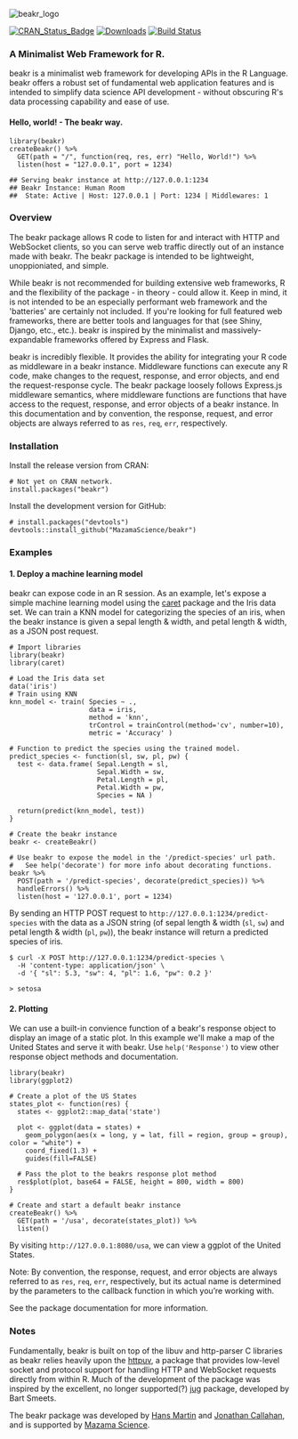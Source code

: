 

![beakr_logo](https://cdn3.imggmi.com/uploads/2019/10/16/f74987f8804a4512f70e0e8d17f05983-full.png)

[![CRAN\_Status\_Badge](http://www.r-pkg.org/badges/version/AirSensor)](https://cran.r-project.org/package=beakr)
[![Downloads](http://cranlogs.r-pkg.org/badges/AirSensor)](https://cran.r-project.org/package=beakr)
[![Build Status](https://travis-ci.org/MazamaScience/AirSensor.svg?branch=master)](https://travis-ci.org/MazamaScience/beakr)


### A Minimalist Web Framework for R. 
beakr is a minimalist web framework for developing APIs in the R Language. beakr offers
a robust set of fundamental web application features and is intended to simplify data 
science API development - without obscuring R's data processing capability and ease of use.

#### Hello, world! - The beakr way.
```
library(beakr)
createBeakr() %>% 
  GET(path = "/", function(req, res, err) "Hello, World!") %>% 
  listen(host = "127.0.0.1", port = 1234) 
```
```
## Serving beakr instance at http://127.0.0.1:1234
## Beakr Instance: Human Room
##  State: Active | Host: 127.0.0.1 | Port: 1234 | Middlewares: 1
```

###  Overview
The beakr package allows R code to listen for and interact with HTTP and WebSocket clients, 
so you can serve web traffic directly out of an instance made with beakr. The beakr 
package is intended to be lightweight, unoppioniated, and simple.  

While beakr is not recommended for building extensive web frameworks, R and the flexibility 
of the package - in theory - could allow it. Keep in mind, it is not intended to be an 
especially performant web framework and the 'batteries' are certainly not included. If 
you're looking for full featured web frameworks, there are better tools and languages for 
that (see Shiny, Django, etc., etc.). beakr is inspired by the minimalist and
massively-expandable frameworks offered by Express and Flask. 

beakr is incredibly flexible. It provides the ability for integrating your R 
code as middleware in a beakr instance. Middleware functions can execute any 
R code, make changes to the request, response, and error objects, and end the 
request-response cycle. The beakr package loosely follows Express.js middleware 
semantics, where middleware functions are functions that have access to the request, 
response, and error objects of a beakr instance. In this documentation and by 
convention, the response, request, and error objects are always referred to as 
`res`, `req`, `err`, respectively. 

### Installation
Install the release version from CRAN:
```
# Not yet on CRAN network. 
install.packages("beakr")
```
Install the development version for GitHub: 
```
# install.packages("devtools")
devtools::install_github("MazamaScience/beakr")
```

### Examples

#### 1. Deploy a machine learning model
beakr can expose code in an R session. As an example, let's expose a simple 
machine learning model using the [caret](https://github.com/topepo/caret) 
package and the Iris data set. We can train a KNN model for categorizing the 
species of an iris, when the beakr instance is given a sepal length & width, 
and petal length & width, as a JSON post request.
```
# Import libraries 
library(beakr)
library(caret)

# Load the Iris data set 
data('iris')
# Train using KNN
knn_model <- train( Species ~ ., 
                    data = iris, 
                    method = 'knn', 
                    trControl = trainControl(method='cv', number=10), 
                    metric = 'Accuracy' )

# Function to predict the species using the trained model. 
predict_species <- function(sl, sw, pl, pw) {
  test <- data.frame( Sepal.Length = sl, 
                      Sepal.Width = sw, 
                      Petal.Length = pl, 
                      Petal.Width = pw, 
                      Species = NA )
                      
  return(predict(knn_model, test))
}

# Create the beakr instance 
beakr <- createBeakr()

# Use beakr to expose the model in the '/predict-species' url path. 
#   See help('decorate') for more info about decorating functions. 
beakr %>%  
  POST(path = '/predict-species', decorate(predict_species)) %>% 
  handleErrors() %>% 
  listen(host = '127.0.0.1', port = 1234)
```
By sending an HTTP POST request to `http://127.0.0.1:1234/predict-species` with 
the data as a JSON string (of sepal length & width (`sl`, `sw`) and petal length 
& width (`pl`, `pw`)), the beakr instance will return a predicted species of iris. 
```
$ curl -X POST http://127.0.0.1:1234/predict-species \
  -H 'content-type: application/json' \
  -d '{ "sl": 5.3, "sw": 4, "pl": 1.6, "pw": 0.2 }'
  
> setosa
```

#### 2. Plotting
We can use a built-in convience function of a beakr's response object to display 
an image of a static plot. In this example we'll make a map of the United States 
and serve it with beakr. Use `help('Response')` to view other response object 
methods and documentation.

```
library(beakr)
library(ggplot2)

# Create a plot of the US States
states_plot <- function(res) {
  states <- ggplot2::map_data('state')

  plot <- ggplot(data = states) + 
    geom_polygon(aes(x = long, y = lat, fill = region, group = group), color = "white") + 
    coord_fixed(1.3) +
    guides(fill=FALSE) 
  
  # Pass the plot to the beakrs response plot method 
  res$plot(plot, base64 = FALSE, height = 800, width = 800)
}

# Create and start a default beakr instance
createBeakr() %>% 
  GET(path = '/usa', decorate(states_plot)) %>% 
  listen()

```
By visiting `http://127.0.0.1:8080/usa`, we can view a ggplot of the United States.

Note: By convention, the response, request, and error objects are always 
referred to as `res`, `req`, `err`, respectively, but its actual name is 
determined by the parameters to the callback function in which you’re working with. 


See the package documentation for more information.

### Notes
Fundamentally, beakr is built on top of the libuv and http-parser C libraries as 
beakr relies heavily upon the [httpuv](https://github.com/rstudio/httpuv), a package 
that provides low-level socket and protocol support for handling HTTP and WebSocket 
requests directly from within R. Much of the development of the package 
was inspired by the excellent, no longer supported(?) [jug](https://github.com/Bart6114/jug) 
package, developed by Bart Smeets.

The beakr package was developed by [Hans Martin](https://github.com/hansmrtn) 
and [Jonathan Callahan](https://github.com/jonathancallahan), and is supported by 
[Mazama Science](http://mazamascience.com/).




